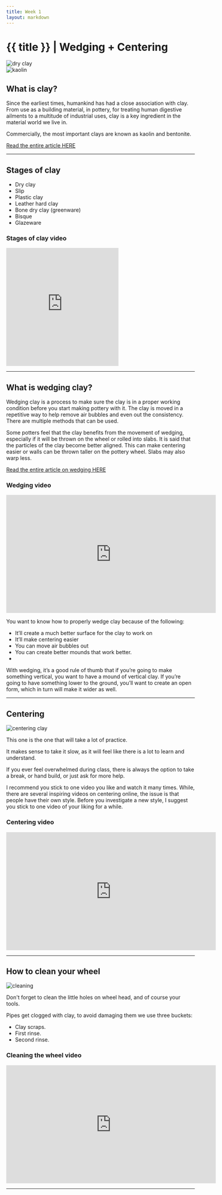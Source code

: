 ```yaml
---
title: Week 1
layout: markdown
---
```


<h1 class = "mt-20 font-light">{{ title }} | Wedging + Centering </h1>

<div class="grid grid-cols-2 gap-4">
  <div>
      <img src="https://images.unsplash.com/photo-1568374769301-2358f564f4db?ixlib=rb-1.2.1&ixid=MnwxMjA3fDB8MHxwaG90by1wYWdlfHx8fGVufDB8fHx8&auto=format&fit=crop&w=1170&q=80"  
 class="w-screen"  alt="dry clay">
  </div>
  <!-- ... -->
  <div>
    <img loading="lazy" src="https://images.unsplash.com/photo-1618239953830-3b27eb6eb009?ixlib=rb-1.2.1&ixid=MnwxMjA3fDB8MHxwaG90by1wYWdlfHx8fGVufDB8fHx8&auto=format&fit=crop&w=1171&q=80" class="w-screen"  alt="kaolin"> 
  </div>
</div>

## What is clay?


Since the earliest times, humankind has had a close association with clay. From use as a building material, in pottery, for treating human digestive ailments to a multitude of industrial uses, clay is a key ingredient in the material world we live in.

Commercially, the most important clays are known as kaolin and bentonite.

<a href="https://www.sciencelearn.org.nz/resources/1771-what-is-clay" class="hover:bg-orange-300 hover:underline cursor-pointer" target="_blank">
  Read the entire article HERE
</a>


---

## Stages of clay

- Dry clay
- Slip
- Plastic clay
- Leather hard clay
- Bone dry clay (greenware)
- Bisque
- Glazeware


### Stages of clay video

<div class="aspect-w-16 aspect-h-9 my-3 lg:m-20">
        <iframe 
        loading="lazy
        width="560" height="315" 
        src="https://www.youtube.com/embed/4Cnx1z910LE" 
        title="Stages of clay" 
        frameborder="0" 
        allow="accelerometer; autoplay; clipboard-write; encrypted-media; gyroscope; picture-in-picture" allowfullscreen></iframe>
</div>

---
## What is wedging clay?

Wedging clay is a process to make sure the clay is in a proper working condition before you start making pottery with it. The clay is moved in a repetitive way to help remove air bubbles and even out the consistency. There are multiple methods that can be used.

Some potters feel that the clay benefits from the movement of wedging, especially if it will be thrown on the wheel or rolled into slabs. It is said that the particles of the clay become better aligned. This can make centering easier or walls can be thrown taller on the pottery wheel. Slabs may also warp less.


 <a href="https://potterymakinginfo.com/pottery-making/wedging-clay/" class="hover:bg-orange-300 hover:underline cursor-pointer" target="_blank">
Read the entire article on wedging HERE</a>


### Wedging video
<div class="grid">
<div class="aspect-w-16 aspect-h-9 ">
      <iframe 
      loading="lazy"
      width="560" 
      height="315" 
      src="https://www.youtube.com/embed/DPSfQQUk11Q" 
      title="Wedging video 1r" 
      frameborder="0" 
      allow="accelerometer; autoplay; clipboard-write; encrypted-media; gyroscope; picture-in-picture" allowfullscreen></iframe>
  </div>
</div>


You want to know how to properly wedge clay because of the following:

- It’ll create a much better surface for the clay to work on
- It’ll make centering easier
- You can move air bubbles out
- You can create better mounds that work better.
- 
With wedging, it’s a good rule of thumb that if you’re going to make something vertical, you want to have a mound of vertical clay. If you’re going to have something lower to the ground, you’ll want to create an open form, which in turn will make it wider as well.

---
## Centering

<img loading="lazy" src="https://images.unsplash.com/photo-1609881822156-c5d6c3f038e5?ixlib=rb-1.2.1&ixid=MnwxMjA3fDB8MHxwaG90by1wYWdlfHx8fGVufDB8fHx8&auto=format&fit=crop&w=1171&q=" class="w-screen"  alt="centering clay">

This one is the one that will take a lot of practice.

It makes sense to take it slow, as it will feel like there is a lot to learn and understand. 

If you ever feel overwhelmed during class, there is always the option to take a break, or hand build, or just ask for more help.

I recommend you stick to one video you like and watch it many times. While, there are several inspiring videos on centering online, the issue is that people have their own style. Before you investigate a new style, I suggest you stick to one video of your liking for a while. 


### Centering video

<div class="grid gap-4">

<div class="aspect-w-16 aspect-h-9">
  <iframe 
  loading="lazy"
  width="560" 
  height="315" 
  src="https://www.youtube.com/embed/PUAwDPUNyrs" 
  title="How To Centre Clay" 
  frameborder="0" 
  allow="accelerometer; autoplay; clipboard-write; encrypted-media; gyroscope; picture-in-picture" allowfullscreen></iframe>
</div>
</div>

---

## How to clean your wheel
<img loading="lazy" src="
https://images.unsplash.com/photo-1478473495191-2d8dd1398896?ixlib=rb-1.2.1&ixid=MnwxMjA3fDB8MHxwaG90by1wYWdlfHx8fGVufDB8fHx8&auto=format&fit=crop&w=1170&q=80" class="w-screen"  alt="cleaning">

Don't forget to clean the little holes on wheel head, and of course your tools.

Pipes get clogged with clay, to avoid damaging them we use three buckets: 
 - Clay scraps.
 - First rinse.
 - Second rinse.

### Cleaning the wheel video 

<div class="aspect-w-16 aspect-h-9 my-3 lg:m-20">
  <iframe 
  loading="lazy"
  width="560" 
  height="315" 
  src="https://www.youtube.com/embed/73FRDQhh7Mk" 
  title="Cleaning the wheel" 
  frameborder="0" 
  allow="accelerometer; autoplay; clipboard-write; encrypted-media; gyroscope; picture-in-picture" allowfullscreen></iframe>
</div>

---
